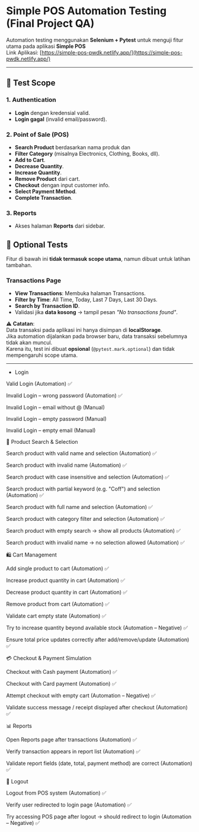 # Simple POS Automation Testing (Final Project QA)

Automation testing menggunakan **Selenium + Pytest** untuk menguji fitur utama pada aplikasi **Simple POS**  
Link Aplikasi: [https://simple-pos-pwdk.netlify.app/](https://simple-pos-pwdk.netlify.app/)

---

## 📌 Test Scope

### 1. **Authentication**

- **Login** dengan kredensial valid.
- **Login gagal** (invalid email/password).

### 2. **Point of Sale (POS)**

- **Search Product** berdasarkan nama produk dan
- **Filter Category** (misalnya Electronics, Clothing, Books, dll).
- **Add to Cart**.
- **Decrease Quantity**.
- **Increase Quantity**.
- **Remove Product** dari cart.
- **Checkout** dengan input customer info.
- **Select Payment Method**.
- **Complete Transaction**.

### 3. **Reports**

- Akses halaman **Reports** dari sidebar.

## 🧪 Optional Tests

Fitur di bawah ini **tidak termasuk scope utama**, namun dibuat untuk latihan tambahan.

### Transactions Page

- **View Transactions**: Membuka halaman Transactions.
- **Filter by Time**: All Time, Today, Last 7 Days, Last 30 Days.
- **Search by Transaction ID**.
- Validasi jika **data kosong** → tampil pesan *"No transactions found"*.

⚠ **Catatan**:  
Data transaksi pada aplikasi ini hanya disimpan di **localStorage**.  
Jika automation dijalankan pada browser baru, data transaksi sebelumnya tidak akan muncul.  
Karena itu, test ini dibuat **opsional** (`@pytest.mark.optional`) dan tidak mempengaruhi scope utama.

---


- Login


Valid Login (Automation) ✅

Invalid Login – wrong password (Automation) ✅

Invalid Login – email without @ (Manual)

Invalid Login – empty password (Manual)

Invalid Login – empty email (Manual)

🛒 Product Search & Selection

Search product with valid name and selection (Automation) ✅

Search product with invalid name (Automation) ✅

Search product with case insensitive and selection (Automation) ✅

Search product with partial keyword (e.g. "Coff") and selection (Automation) ✅

Search product with full name and selection (Automation) ✅

Search product with category filter and selection (Automation) ✅

Search product with empty search → show all products (Automation) ✅

Search product with invalid name → no selection allowed (Automation) ✅

🛍️ Cart Management

Add single product to cart (Automation) ✅

Increase product quantity in cart (Automation) ✅

Decrease product quantity in cart (Automation) ✅

Remove product from cart (Automation) ✅

Validate cart empty state (Automation) ✅

Try to increase quantity beyond available stock (Automation – Negative) ✅

Ensure total price updates correctly after add/remove/update (Automation) ✅

💳 Checkout & Payment Simulation

Checkout with Cash payment (Automation) ✅

Checkout with Card payment (Automation) ✅

Attempt checkout with empty cart (Automation – Negative) ✅

Validate success message / receipt displayed after checkout (Automation) ✅

📊 Reports

Open Reports page after transactions (Automation) ✅

Verify transaction appears in report list (Automation) ✅

Validate report fields (date, total, payment method) are correct (Automation) ✅

🚪 Logout

Logout from POS system (Automation) ✅

Verify user redirected to login page (Automation) ✅

Try accessing POS page after logout → should redirect to login (Automation – Negative) ✅





